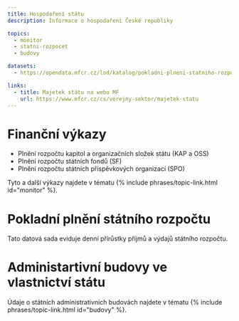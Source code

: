 ```yaml
---
title: Hospodaření státu
description: Informace o hospodaření České republiky

topics:
  - monitor
  - statni-rozpocet
  - budovy

datasets:
  - https://opendata.mfcr.cz/lod/katalog/pokladni-plneni-statniho-rozpoctu

links:
  - title: Majetek státu na webu MF
    url: https://www.mfcr.cz/cs/verejny-sektor/majetek-statu
---
```


# Finanční výkazy

  - Plnění rozpočtu kapitol a organizačních složek státu (KAP a OSS) 
  - Plnění rozpočtu státních fondů (SF)
  - Plnění rozpočtu státních příspěvkových organizací (SPO)

Tyto a další výkazy najdete v tématu {% include phrases/topic-link.html id="monitor" %}.

# Pokladní plnění státního rozpočtu

Tato datová sada eviduje denní přírůstky příjmů a výdajů státního rozpočtu.

# Administartivní budovy ve vlastnictví státu

Údaje o státních administrativních budovách najdete v tématu {% include phrases/topic-link.html id="budovy" %}.